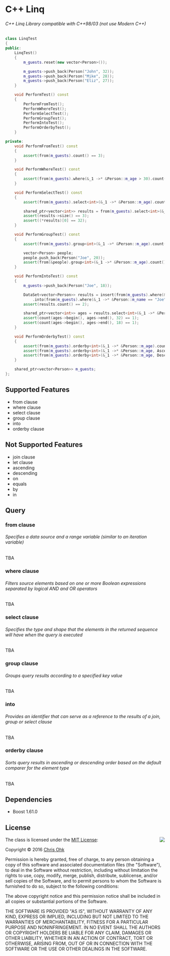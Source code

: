 # C++ Linq

###### C++ Linq Library compatible with C++98/03 (not use Modern C++)

```C++
class LinqTest
{
public:
    LinqTest()
    {
        m_guests.reset(new vector<Person>());

        m_guests->push_back(Person("John", 32));
        m_guests->push_back(Person("Mike", 28));
        m_guests->push_back(Person("Eliz", 27));
    }

    void PerformTest() const
    {
        PerformFromTest();
        PerformWhereTest();
        PerformSelectTest();
        PerformGroupTest();
        PerformIntoTest();
        PerformOrderbyTest();
    }

private:
    void PerformFromTest() const
    {
        assert(from(m_guests).count() == 3);
    }

    void PerformWhereTest() const
    {
        assert(from(m_guests).where(&_1 ->* &Person::m_age > 30).count() == 1);
    }

    void PerformSelectTest() const
    {
        assert(from(m_guests).select<int>(&_1 ->* &Person::m_age).count() == 3);

        shared_ptr<vector<int>> results = from(m_guests).select<int>(&_1 ->* &Person::m_age).get();
        assert(results->size() == 3);
        assert((*results)[0] == 32);
    }

    void PerformGroupTest() const
    {
        assert(from(m_guests).group<int>(&_1 ->* &Person::m_age).count() == 3);

        vector<Person> people;
        people.push_back(Person("Joe", 20));
        assert(from(&people).group<int>(&_1 ->* &Person::m_age).count() == 1);
    }

    void PerformIntoTest() const
    {
        m_guests->push_back(Person("Joe", 18));

        DataSet<vector<Person>> results = insert(from(m_guests).where(&_1 ->* &Person::m_age > 30))
            .into(from(m_guests).where(&_1 ->* &Person::m_name == "Joe"));
        assert(results.count() == 2);

        shared_ptr<vector<int>> ages = results.select<int>(&_1 ->* &Person::m_age).get();
        assert(count(ages->begin(), ages->end(), 32) == 1);
        assert(count(ages->begin(), ages->end(), 18) == 1);
    }

    void PerformOrderbyTest() const
    {
        assert(from(m_guests).orderby<int>(&_1 ->* &Person::m_age).count() == 4);
        assert(from(m_guests).orderby<int>(&_1 ->* &Person::m_age, Ascending).count() == 4);
        assert(from(m_guests).orderby<int>(&_1 ->* &Person::m_age, Descending).count() == 4);
    }

    shared_ptr<vector<Person>> m_guests;
};
```

## Supported Features

* from clause
* where clause
* select clause
* group clause
* into
* orderby clause

## Not Supported Features

* join clause
* let clause
* ascending
* descending
* on
* equals
* by
* in

## Query

### from clause

###### Specifies a data source and a range variable (similar to an iteration variable)

TBA

### where clause

###### Filters source elements based on one or more Boolean expressions separated by logical AND and OR operators

TBA

### select clause

###### Specifies the type and shape that the elements in the returned sequence will have when the query is executed

TBA

### group clause

###### Groups query results according to a specified key value

TBA

### into

###### Provides an identifier that can serve as a reference to the results of a join, group or select clause

TBA

### orderby clause

###### Sorts query results in ascending or descending order based on the default comparer for the element type

TBA

## Dependencies

* Boost 1.61.0

## License

<img align="right" src="http://opensource.org/trademarks/opensource/OSI-Approved-License-100x137.png">

The class is licensed under the [MIT License](http://opensource.org/licenses/MIT):

Copyright &copy; 2016 [Chris Ohk](http://www.github.com/utiLForever)

Permission is hereby granted, free of charge, to any person obtaining a copy of this software and associated documentation files (the "Software"), to deal in the Software without restriction, including without limitation the rights to use, copy, modify, merge, publish, distribute, sublicense, and/or sell copies of the Software, and to permit persons to whom the Software is furnished to do so, subject to the following conditions:

The above copyright notice and this permission notice shall be included in all copies or substantial portions of the Software.

THE SOFTWARE IS PROVIDED "AS IS", WITHOUT WARRANTY OF ANY KIND, EXPRESS OR IMPLIED, INCLUDING BUT NOT LIMITED TO THE WARRANTIES OF MERCHANTABILITY, FITNESS FOR A PARTICULAR PURPOSE AND NONINFRINGEMENT. IN NO EVENT SHALL THE AUTHORS OR COPYRIGHT HOLDERS BE LIABLE FOR ANY CLAIM, DAMAGES OR OTHER LIABILITY, WHETHER IN AN ACTION OF CONTRACT, TORT OR OTHERWISE, ARISING FROM, OUT OF OR IN CONNECTION WITH THE SOFTWARE OR THE USE OR OTHER DEALINGS IN THE SOFTWARE.
